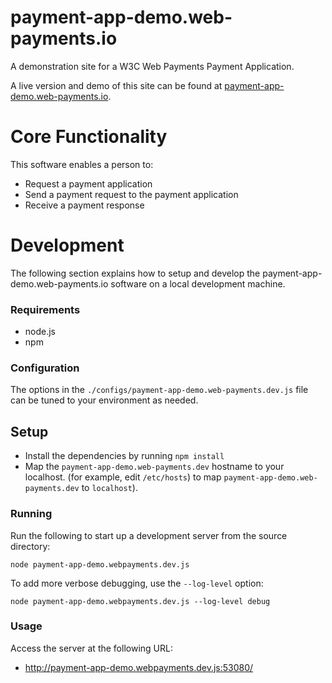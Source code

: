 # payment-app-demo.web-payments.io

A demonstration site for a W3C Web Payments Payment Application.

A live version and demo of this site can be found at [payment-app-demo.web-payments.io][].

# Core Functionality

This software enables a person to:

* Request a payment application
* Send a payment request to the payment application
* Receive a payment response

# Development

The following section explains how to setup and develop the 
payment-app-demo.web-payments.io software on a local development machine.

### Requirements

* node.js
* npm

### Configuration

The options in the `./configs/payment-app-demo.web-payments.dev.js` file can 
be tuned to your environment as needed.

## Setup

* Install the dependencies by running `npm install`
* Map the `payment-app-demo.web-payments.dev` hostname to your localhost.
  (for example, edit `/etc/hosts`) to map `payment-app-demo.web-payments.dev` 
  to `localhost`).

### Running

Run the following to start up a development server from the source directory:

    node payment-app-demo.webpayments.dev.js

To add more verbose debugging, use the `--log-level` option:

    node payment-app-demo.webpayments.dev.js --log-level debug

### Usage

Access the server at the following URL:

* http://payment-app-demo.webpayments.dev.js:53080/

[payment-app-demo.web-payments.io]: https://payment-app-demo.web-payments.io/

